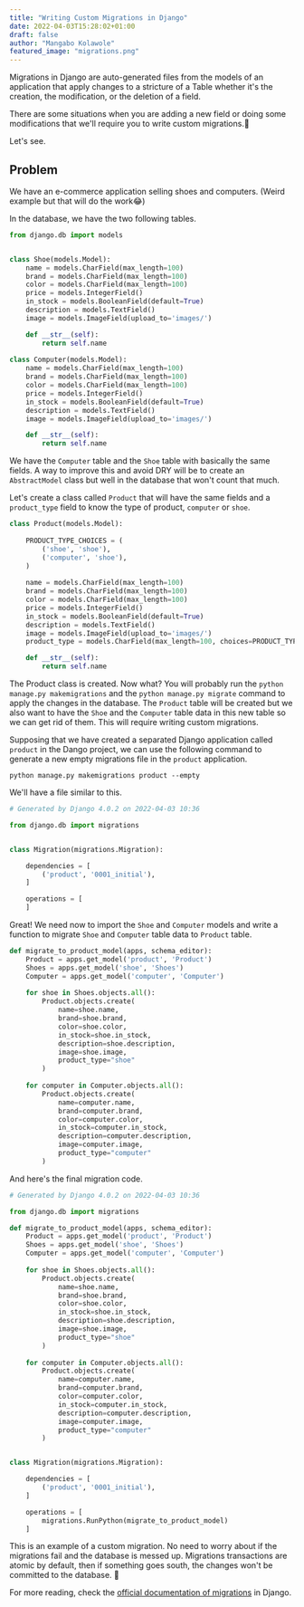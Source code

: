 ```yaml
---
title: "Writing Custom Migrations in Django"
date: 2022-04-03T15:28:02+01:00
draft: false
author: "Mangabo Kolawole"
featured_image: "migrations.png"
---
```



Migrations in Django are auto-generated files from the models of an application that apply changes to a stricture of a Table whether it's the creation, the modification, or the deletion of a field. 

There are some situations when you are adding a new field or doing some modifications that we'll require you to write custom migrations.🤔

Let's see. 

## Problem

We have an e-commerce application selling shoes and computers. (Weird example but that will do the work😂)

In the database, we have the two following tables.

```python
from django.db import models


class Shoe(models.Model):
    name = models.CharField(max_length=100)
    brand = models.CharField(max_length=100)
    color = models.CharField(max_length=100)
    price = models.IntegerField()
    in_stock = models.BooleanField(default=True)
    description = models.TextField()
    image = models.ImageField(upload_to='images/')

    def __str__(self):
        return self.name
    
class Computer(models.Model):
    name = models.CharField(max_length=100)
    brand = models.CharField(max_length=100)
    color = models.CharField(max_length=100)
    price = models.IntegerField()
    in_stock = models.BooleanField(default=True)
    description = models.TextField()
    image = models.ImageField(upload_to='images/')

    def __str__(self):
        return self.name
```

We have the `Computer` table and the `Shoe` table with basically the same fields. A way to improve this and avoid DRY will be to create an `AbstractModel` class but well in the database that won't count that much.

Let's create a class called `Product` that will have the same fields and a `product_type` field to know the type of product, `computer` or `shoe`.

```python
class Product(models.Model):
    
    PRODUCT_TYPE_CHOICES = (
        ('shoe', 'shoe'),
        ('computer', 'shoe'),
    )
    
    name = models.CharField(max_length=100)
    brand = models.CharField(max_length=100)
    color = models.CharField(max_length=100)
    price = models.IntegerField()
    in_stock = models.BooleanField(default=True)
    description = models.TextField()
    image = models.ImageField(upload_to='images/')
    product_type = models.CharField(max_length=100, choices=PRODUCT_TYPE_CHOICES)

    def __str__(self):
        return self.name
```

The Product class is created. Now what? You will probably run the `python manage.py makemigrations` and the `python manage.py migrate` command to apply the changes in the database. 
The `Product` table will be created but we also want to have the `Shoe` and the `Computer` table data in this new table so we can get rid of them. 
This will require writing custom migrations. 

Supposing that we have created a separated Django application called `product` in the Dango project, we can use the following command to generate a new empty migrations file in the `product` application.

```shell
python manage.py makemigrations product --empty 
```
We'll have a file similar to this. 
```python
# Generated by Django 4.0.2 on 2022-04-03 10:36

from django.db import migrations


class Migration(migrations.Migration):

    dependencies = [
        ('product', '0001_initial'),
    ]

    operations = [
    ]
```
Great! We need now to import the `Shoe` and `Computer` models and write a function to migrate `Shoe` and `Computer` table data to `Product` table.

```python
def migrate_to_product_model(apps, schema_editor):
    Product = apps.get_model('product', 'Product')
    Shoes = apps.get_model('shoe', 'Shoes')
    Computer = apps.get_model('computer', 'Computer')
    
    for shoe in Shoes.objects.all():
        Product.objects.create(
            name=shoe.name,
            brand=shoe.brand,
            color=shoe.color,
            in_stock=shoe.in_stock,
            description=shoe.description,
            image=shoe.image,
            product_type="shoe"
        )
    
    for computer in Computer.objects.all():
        Product.objects.create(
            name=computer.name,
            brand=computer.brand,
            color=computer.color,
            in_stock=computer.in_stock,
            description=computer.description,
            image=computer.image,
            product_type="computer"
        )
```
And here's the final migration code.

```python
# Generated by Django 4.0.2 on 2022-04-03 10:36

from django.db import migrations

def migrate_to_product_model(apps, schema_editor):
    Product = apps.get_model('product', 'Product')
    Shoes = apps.get_model('shoe', 'Shoes')
    Computer = apps.get_model('computer', 'Computer')
    
    for shoe in Shoes.objects.all():
        Product.objects.create(
            name=shoe.name,
            brand=shoe.brand,
            color=shoe.color,
            in_stock=shoe.in_stock,
            description=shoe.description,
            image=shoe.image,
            product_type="shoe"
        )
    
    for computer in Computer.objects.all():
        Product.objects.create(
            name=computer.name,
            brand=computer.brand,
            color=computer.color,
            in_stock=computer.in_stock,
            description=computer.description,
            image=computer.image,
            product_type="computer"
        )


class Migration(migrations.Migration):

    dependencies = [
        ('product', '0001_initial'),
    ]

    operations = [
        migrations.RunPython(migrate_to_product_model)
    ]
```

This is an example of a custom migration. No need to worry about if the migrations fail and the database is messed up. Migrations transactions are atomic by default, then if something goes south, the changes won't be committed to the database.
🚀

For more reading, check the [official documentation of migrations](https://docs.djangoproject.com/fr/4.0/topics/migrations/#more-advanced-migrations) in Django.
